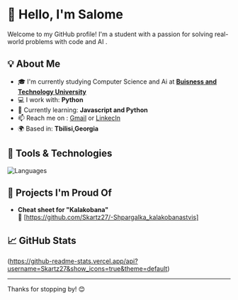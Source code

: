 # 👋 Hello, I'm Salome

Welcome to my GitHub profile! I'm a student with a passion for solving real-world problems with code and AI .

## 💡 About Me

- 🎓 I'm currently studying Computer Science and Ai at [**Buisness and Technology University**](https://btu.edu.ge/en/home-english/)
- 💻 I work with: **Python**
- 🌱 Currently learning: **Javascript and Python**
- 📫 Reach me on : [Gmail](qarcivadze.salome6@gmail.com) or [LinkecIn](https://www.linkedin.com/in/salome-kartsivadze-833144346/)
- 🌍 Based in: **Tbilisi,Georgia**

## 🔧 Tools & Technologies

![Languages](https://skillicons.dev/icons?i=python)

## 🧠 Projects I'm Proud Of

- **Cheat sheet for "Kalakobana"**  
  🔗 [https://github.com/Skartz27/-Shpargalka_kalakobanastvis]


## 📈 GitHub Stats

(https://github-readme-stats.vercel.app/api?username=Skartz27&show_icons=true&theme=default)

---

Thanks for stopping by! 😊
